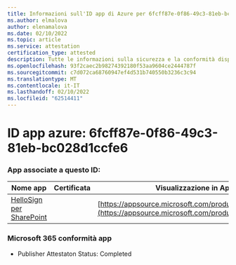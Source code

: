 ```yaml
---
title: Informazioni sull'ID app di Azure per 6fcff87e-0f86-49c3-81eb-bc028d1ccfe6
ms.author: elmalova
author: elenamalova
ms.date: 02/10/2022
ms.topic: article
ms.service: attestation
certification_type: attested
description: Tutte le informazioni sulla sicurezza e la conformità disponibili per 6fcff87e-0f86-49c3-81eb-bc028d1ccfe6.
ms.openlocfilehash: 93f2caec2b98274392180f53aa9604ce2444787f
ms.sourcegitcommit: c7d072ca68760947ef4d531b740550b3236c3c94
ms.translationtype: MT
ms.contentlocale: it-IT
ms.lasthandoff: 02/10/2022
ms.locfileid: "62514411"
---
```

# <a name="azure-app-id-6fcff87e-0f86-49c3-81eb-bc028d1ccfe6"></a>ID app azure: 6fcff87e-0f86-49c3-81eb-bc028d1ccfe6


### <a name="apps-associated-with-this-id"></a>App associate a questo ID:
| **Nome app** | **Certificata** | **Visualizzazione in AppSource** |
|--------------|---------------|-----------------------|
| [HelloSign per SharePoint](https://docs.microsoft.com/microsoft-365-app-certification/forward/WA200003245) |  | [https://appsource.microsoft.com/product/office/WA200003245](https://appsource.microsoft.com/product/office/WA200003245) |

### <a name="microsoft-365-app-compliance-status"></a>Microsoft 365 conformità app
- Publisher Attestaton Status: Completed
